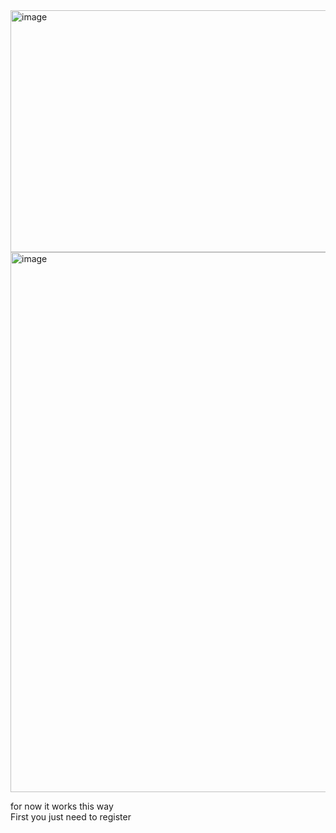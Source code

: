 <img width="637" height="387" alt="image" src="https://github.com/user-attachments/assets/7821a79d-2463-410e-9ca5-3870e2171a4b" />
<img width="644" height="864" alt="image" src="https://github.com/user-attachments/assets/dece77a2-adc9-41ec-88f1-f5625fdb1151" />

for now it works this way
<br>
First you just need to register
